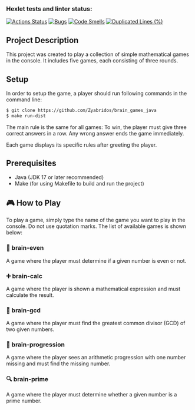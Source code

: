 ### Hexlet tests and linter status:
[![Actions Status](https://github.com/Zyabridos/java-project-61/actions/workflows/hexlet-check.yml/badge.svg)](https://github.com/Zyabridos/java-project-61/actions)
[![Bugs](https://sonarcloud.io/api/project_badges/measure?project=Zyabridos_brain_games_java&metric=bugs)](https://sonarcloud.io/summary/new_code?id=Zyabridos_brain_games_java)
[![Code Smells](https://sonarcloud.io/api/project_badges/measure?project=Zyabridos_brain_games_java&metric=code_smells)](https://sonarcloud.io/summary/new_code?id=Zyabridos_brain_games_java)
[![Duplicated Lines (%)](https://sonarcloud.io/api/project_badges/measure?project=Zyabridos_brain_games_java&metric=duplicated_lines_density)](https://sonarcloud.io/summary/new_code?id=Zyabridos_brain_games_java)


## Project Description
This project was created to play a collection of simple mathematical games in the console.
It includes five games, each consisting of three rounds.

## Setup
In order to setup the game, a player should run following commands in the command line:
```bash
$ git clone https://github.com/Zyabridos/brain_games_java
$ make run-dist
```

The main rule is the same for all games:
To win, the player must give three correct answers in a row.
Any wrong answer ends the game immediately.

Each game displays its specific rules after greeting the player.
## Prerequisites
- Java (JDK 17 or later recommended)
- Make (for using Makefile to build and run the project)

## 🎮 How to Play
To play a game, simply type the name of the game you want to play in the console.
Do not use quotation marks.
The list of available games is shown below:

### 🧠 brain-even
A game where the player must determine if a given number is even or not.

### ➕ brain-calc
A game where the player is shown a mathematical expression and must calculate the result.

### 🔢 brain-gcd
A game where the player must find the greatest common divisor (GCD) of two given numbers.

### 🔁 brain-progression
A game where the player sees an arithmetic progression with one number missing and must find the missing number.

### 🔍 brain-prime
A game where the player must determine whether a given number is a prime number.